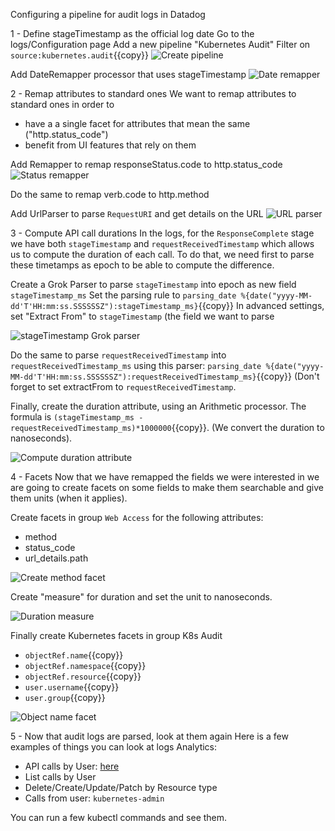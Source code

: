 Configuring a pipeline for audit logs in Datadog

1 - Define stageTimestamp as the official log date
Go to the logs/Configuration page
Add a new pipeline "Kubernetes Audit"
Filter on `source:kubernetes.audit`{{copy}}
![Create pipeline](https://raw.githubusercontent.com/LeoCavaille/k8s-workshop/master/assets/img/audit-logs-pipeline.png)

Add DateRemapper processor that uses stageTimestamp
![Date remapper](https://raw.githubusercontent.com/LeoCavaille/k8s-workshop/master/assets/img/audit-logs-date-remapper.png)

2 - Remap attributes to standard ones
We want to remap attributes to standard ones in order to
- have a a single facet for attributes that mean the same ("http.status_code")
- benefit from UI features that rely on them

Add Remapper to remap responseStatus.code to http.status_code
![Status remapper](https://raw.githubusercontent.com/LeoCavaille/k8s-workshop/master/assets/img/audit-logs-status-remapper.png)

Do the same to  remap verb.code to http.method

Add UrlParser to parse `RequestURI` and get details on the URL
![URL parser](https://raw.githubusercontent.com/LeoCavaille/k8s-workshop/master/assets/img/audit-logs-url-parser.png)

3 - Compute API call durations
In the logs, for the `ResponseComplete` stage we have both `stageTimestamp` and `requestReceivedTimestamp` which allows us to compute the duration of each call. To do that, we need first to parse these timetamps as epoch to be able to compute the difference.

Create a Grok Parser to parse `stageTimestamp` into epoch as new field `stageTimestamp_ms`
Set the parsing rule to `parsing_date %{date("yyyy-MM-dd'T'HH:mm:ss.SSSSSSZ"):stageTimestamp_ms}`{{copy}}
In advanced settings, set "Extract From" to `stageTimestamp` (the field we want to parse

![stageTimestamp Grok parser](https://raw.githubusercontent.com/LeoCavaille/k8s-workshop/master/assets/img/audit-logs-stage-timestamp-parser.png)

Do the same to parse `requestReceivedTimestamp` into `requestReceivedTimestamp_ms` using this parser: `parsing_date %{date("yyyy-MM-dd'T'HH:mm:ss.SSSSSSZ"):requestReceivedTimestamp_ms}`{{copy}} (Don't forget to set extractFrom to `requestReceivedTimestamp`.

Finally, create the duration attribute, using an Arithmetic processor. The formula is `(stageTimestamp_ms - requestReceivedTimestamp_ms)*1000000`{{copy}}. (We convert the duration to nanoseconds).

![Compute duration attribute](https://raw.githubusercontent.com/LeoCavaille/k8s-workshop/master/assets/img/audit-logs-duration.png)

4 - Facets
Now that we have remapped the fields we were interested in we are going to create facets on some fields to make them searchable and give them units (when it applies).

Create facets in group `Web Access` for the following attributes:
- method
- status_code
- url_details.path

![Create method facet](https://raw.githubusercontent.com/LeoCavaille/k8s-workshop/master/assets/img/audit-logs-method-facet.png)

Create "measure" for duration and set the unit to nanoseconds.

![Duration measure](https://raw.githubusercontent.com/LeoCavaille/k8s-workshop/master/assets/img/audit-logs-duration-measure.png)

Finally create Kubernetes facets in group K8s Audit
- `objectRef.name`{{copy}}
- `objectRef.namespace`{{copy}}
- `objectRef.resource`{{copy}}
- `user.username`{{copy}}
- `user.group`{{copy}}

![Object name facet](https://raw.githubusercontent.com/LeoCavaille/k8s-workshop/master/assets/img/audit-logs-name-facet.png)

5 - Now that audit logs are parsed, look at them again
Here is a few examples of things you can look at logs Analytics:
- API calls by User: [here](https://app.datadoghq.com/logs/analytics?agg_m=count&agg_q=%40user.username&agg_t=count&cols=core_host%2Ccore_service&event&from_ts=1563220162831&index=main&live=true&panel=%22%22&query=source%3Akubernetes.audit+&step=auto&stream_sort=desc&to_ts=156322106283)
- List calls by User
- Delete/Create/Update/Patch by Resource type
- Calls from user: `kubernetes-admin`

You can run a few kubectl commands and see them.
